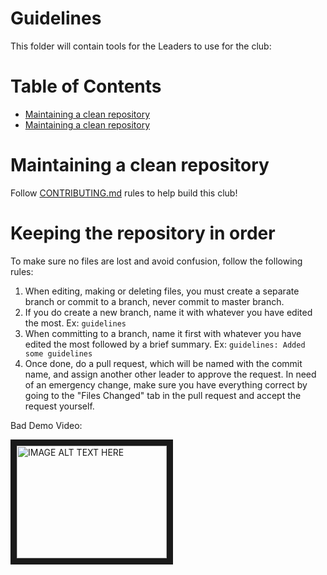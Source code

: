 # Guidelines

This folder will contain tools for the Leaders to use for the club:

# Table of Contents

- [Maintaining a clean repository](CONTRIBUTING.md)
- [Maintaining a clean repository](#keeping-the-repository-in-order)

# Maintaining a clean repository

Follow [CONTRIBUTING.md](CONTRIBUTING.md) rules to help build this club!

# Keeping the repository in order

To make sure no files are lost and avoid confusion, follow the following rules:

1. When editing, making or deleting files, you must create a separate
branch or commit to a branch, never commit to master branch.
2. If you do create a new branch, name it with whatever you have edited the
most. Ex: ``` guidelines ```
3. When committing to a branch, name it first with whatever you have edited the
most followed by a brief summary. Ex: ``` guidelines: Added some guidelines ```
4. Once done, do a pull request, which will be named with the commit name,
and assign another other leader to approve the request. In need of an emergency
change, make sure you have everything correct by going to the "Files Changed"
tab in the pull request and accept the request yourself.

Bad Demo Video:

<a href="https://www.youtube.com/watch?v=OWqhTm0rcX4&feature=youtu.be"
target="_blank"><img src="http://img.youtube.com/vi/YOUTUBE_VIDEO_ID_HERE/0.jpg" 
alt="IMAGE ALT TEXT HERE" width="240" height="180" border="10" /></a>
